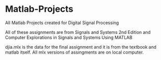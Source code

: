 # Matlab-Projects
All Matlab Projects created for Digital Signal Processing


All of these assignments are from Signals and Systems 2nd Edition and Computer Explorations in Signals and Systems Using MATLAB

djia.mlx is the data for the final assignment and it is from the textbook and matlab itself. 
All mlx versions of assingments are on local computer.
